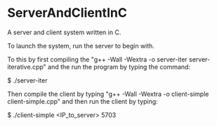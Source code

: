 # ServerAndClientInC
A server and client system written in C.

To launch the system, run the server to begin with. 

To this by first compiling the "g++ -Wall -Wextra -o server-iter server-iterative.cpp" and the run the program by typing the command: 

$ ./server-iter

Then compile the client by typing "g++ -Wall -Wextra -o client-simple client-simple.cpp" and then run the client by typing:

$ ./client-simple <IP_to_server> 5703
